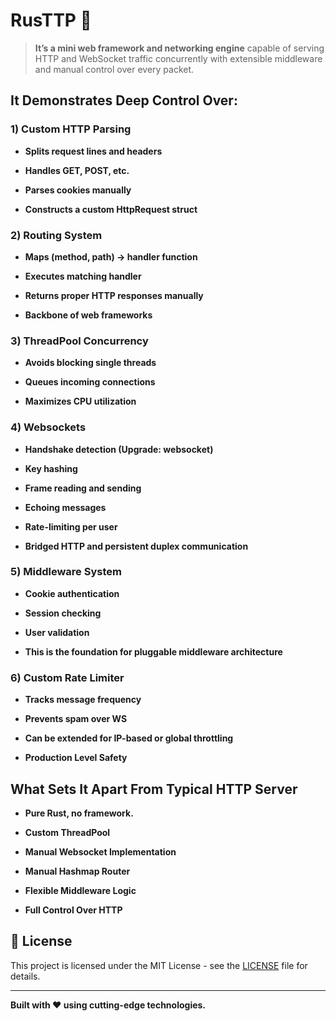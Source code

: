 # RusTTP 🧠

> **It’s a mini web framework and networking engine** capable of serving HTTP and WebSocket traffic concurrently with extensible middleware and manual control over every packet.

## **It Demonstrates Deep Control Over:**

### 1) Custom HTTP Parsing

- **Splits request lines and headers**

- **Handles GET, POST, etc.**

- **Parses cookies manually**

- **Constructs a custom HttpRequest struct**

### 2) Routing System

- **Maps (method, path) → handler function**

- **Executes matching handler**

- **Returns proper HTTP responses manually**

- **Backbone of web frameworks**

### 3) ThreadPool Concurrency

- **Avoids blocking single threads**

- **Queues incoming connections**

- **Maximizes CPU utilization**

### 4) Websockets

- **Handshake detection (Upgrade: websocket)**

- **Key hashing**

- **Frame reading and sending**

- **Echoing messages**

- **Rate-limiting per user**

- **Bridged HTTP and persistent duplex communication**

### 5) Middleware System

- **Cookie authentication**

- **Session checking**

- **User validation**

- **This is the foundation for pluggable middleware architecture**

### 6) Custom Rate Limiter

- **Tracks message frequency**

- **Prevents spam over WS**

- **Can be extended for IP-based or global throttling**

- **Production Level Safety**

## **What Sets It Apart From Typical HTTP Server**

- **Pure Rust, no framework.**

- **Custom ThreadPool**

- **Manual Websocket Implementation**

- **Manual Hashmap Router**

- **Flexible Middleware Logic**

- **Full Control Over HTTP**

## 📄 **License**

This project is licensed under the MIT License - see the [LICENSE](LICENSE) file for details.

---

**Built with ❤️ using cutting-edge technologies.**
